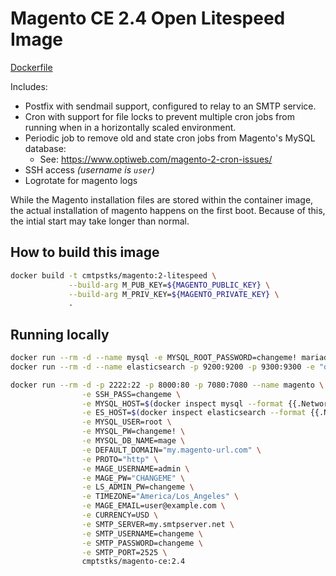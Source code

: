 # Magento CE 2.4 Open Litespeed Image

[Dockerfile](https://github.com/ComputeStacks/docker/tree/master/magento/2.4/Dockerfile)

Includes:

  * Postfix with sendmail support, configured to relay to an SMTP service.
  * Cron with support for file locks to prevent multiple cron jobs from running when in a horizontally scaled environment.
  * Periodic job to remove old and state cron jobs from Magento's MySQL database:
    + See: https://www.optiweb.com/magento-2-cron-issues/
  * SSH access _(username is `user`)_
  * Logrotate for magento logs


While the Magento installation files are stored within the container image, the actual installation of magento happens on the first boot. Because of this, the intial start may take longer than normal. 

## How to build this image

```bash
docker build -t cmtpstks/magento:2-litespeed \
             --build-arg M_PUB_KEY=${MAGENTO_PUBLIC_KEY} \
             --build-arg M_PRIV_KEY=${MAGENTO_PRIVATE_KEY} \
             .
```

## Running locally
```bash
docker run --rm -d --name mysql -e MYSQL_ROOT_PASSWORD=changeme! mariadb:10.4
docker run --rm -d --name elasticsearch -p 9200:9200 -p 9300:9300 -e "discovery.type=single-node" docker.elastic.co/elasticsearch/elasticsearch:7.12.1

docker run --rm -d -p 2222:22 -p 8000:80 -p 7080:7080 --name magento \
                -e SSH_PASS=changeme \
                -e MYSQL_HOST=$(docker inspect mysql --format {{.NetworkSettings.IPAddress}}) \
                -e ES_HOST=$(docker inspect elasticsearch --format {{.NetworkSettings.IPAddress}}) \
                -e MYSQL_USER=root \
                -e MYSQL_PW=changeme! \
                -e MYSQL_DB_NAME=mage \
                -e DEFAULT_DOMAIN="my.magento-url.com" \
                -e PROTO="http" \
                -e MAGE_USERNAME=admin \
                -e MAGE_PW="CHANGEME" \
                -e LS_ADMIN_PW=changeme \
                -e TIMEZONE="America/Los_Angeles" \
                -e MAGE_EMAIL=user@example.com \
                -e CURRENCY=USD \
                -e SMTP_SERVER=my.smtpserver.net \
                -e SMTP_USERNAME=changeme \
                -e SMTP_PASSWORD=changeme \
                -e SMTP_PORT=2525 \
                cmptstks/magento-ce:2.4
```